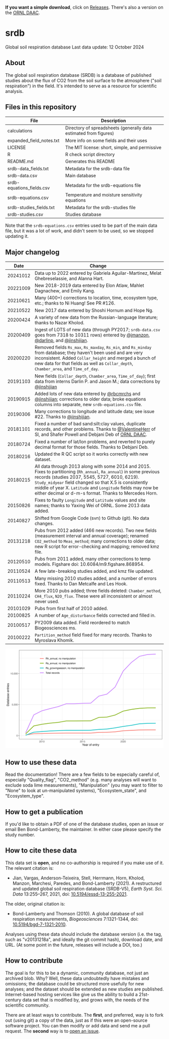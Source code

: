  **If you want a simple download**, click on [Releases](https://github.com/bpbond/srdb/releases).
 There's also a version on the [ORNL DAAC](https://doi.org/10.3334/ORNLDAAC/1235).

# srdb

Global soil respiration database
Last data update: 12 October 2024

## About

The global soil respiration database (SRDB) is a database of published
studies about the flux of CO2 from the soil surface to the atmosphere ("soil 
respiration") in the field. It's intended to serve as a resource for
scientific analysis.

## Files in this repository

File						|	Description
----------------------------|------------------------------------------------
calculations				|	Directory of spreadsheets (generally data estimated from figures)
expanded_field_notes.txt	|	More info on some fields and their uses 
LICENSE                     |   The MIT license: short, simple, and permissive
R							|	R check script directory
README.md					|	Generates this README
srdb-data_fields.txt		|	Metadata for the srdb-data file
srdb-data.csv				|	Main database
srdb-equations_fields.csv	|	Metadata for the srdb-equations file
srdb-equations.csv			|	Temperature and moisture sensitivity equations
srdb-studies_fields.txt		|	Metadata for the srdb-studies file
srdb-studies.csv			|	Studies database

Note that the `srdb-equations.csv` entries used to be part of the main data file,
but it was a lot of work, and didn't seem to be used, so we stopped updating it.

## Major changelog

Date	   	|	Change
-------- | ------------------------------------------------------------
20241012 | Data up to 2022 entered by Gabriela Aguilar-Martinez, Melat Ghebreselassie, and Alanna Hart.
20221009 | New 2018-2019 data entered by Elon Atlaw, Mahlet Dagnachew, and Emily Kang. 
20210621 | Many (400+) corrections to location, time, ecosystem type, etc.; thanks to Ni Huang! See PR #126.
20210522 | New 2017 data entered by Shoshi Hornum and Hope Ng.
20200424 | A variety of new data from the Russian-language literature; thanks to Nazar Kholod.
20200409 | Ingest of LOTS of new data (through PY2017; `srdb-data.csv` goes from 7318 to 10311 rows) entered by [@jmanzon](https://github.com/jmanzon), [@darlinp](https://github.com/darlinp), and [@jinshijian](https://github.com/jinshijian).
20200220 | Removed fields `Rs_max`, `Rs_maxday`, `Rs_min`, and `Rs_minday` from database; they haven't been used and are very inconsistent. Added `Collar_height` and merged a bunch of new data for that fields as well as `Collar_depth`, `Chamber_area`, and `Time_of_day`.
20191103 | New fields (`Collar_depth`, `Chamber_area`, `Time_of_day`); first data from interns Darlin P. and  Jason M.; data corrections by [@jinshijian](https://github.com/jinshijian)
20190915 | Added lots of new data entered by [@rbcmrchs](https://github.com/rbcmrchs) and [@jinshijian](https://github.com/jinshijian); corrections to older data; broke equations columns into separate, new `srdb-equations.csv` file.
20190306 | Many corrections to longitude and latitude data; see issue #22. Thanks to [@jinshijian](https://github.com/jinshijian).
20181101 | Fixed a number of bad sand:silt:clay values, duplicate records, and other problems. Thanks to [@ValentineHerr](https://github.com/ValentineHerr) of SI, and Shafer Powell and Debjani Deb of [ORNL DAAC](https://daac.ornl.gov).
20180724 | Fixed a number of lat/lon problems, and reverted to purely decimal format for those fields. Thanks to Debjani Deb.
20180216 | Updated the R QC script so it works correctly with new dataset.
20180215 | All data through 2013 along with some 2014 and 2015. Fixes to partitioning (`Rh_annual`, `Ra_annual`) in some previous records (studies 2037, 5545, 5727, 6010, 6219). `Study_midyear` field changed so that X.5 is consistently middle of year X. `Latitude` and `Longitude` fields may now be either decimal or d-m-s format. Thanks to Mercedes Horn.
20150826 | Fixes to faulty `Longitude` and `Latitude` values and site names; thanks to Yaxing Wei of ORNL. Some 2013 data added.
20140827 | Shifted from Google Code (svn) to Github (git). No data changes.
20131218 | Pubs from 2012 added (466 new records).	Two new fields (measurement interval and annual coverage); renamed `CO2_method` to `Meas_method`; many corrections to older data; new R script for error-checking and mapping; removed kmz file.
20120510 | Pubs from 2011 added, many other corrections to temp models. Figshare doi: 10.6084/m9.figshare.868954.
20110524 | A few late-breaking studies added, and kmz file updated.
20110513 | Many missing 2010 studies added, and a number of errors fixed. Thanks to Dan Metcalfe and Les Hook.
20110224 | More 2010 pubs added; three fields deleted: `Chamber_method`, `CH4_flux`, `N2O_flux`. These were all inconsistent or almost never used.
20101029 | Pubs from first half of 2010 added.
20100825 | A number of `Age_disturbance` fields corrected and filled in.
20100517 | PY2009 data added. Field reordered to match Biogeosciences ms.
20100222 | `Partition_method` field fixed for many records. Thanks to Myroslava Khomik.

![A plot of database growth over time](R/growth_plot.png)

## How to use these data

Read the documentation! There are a few fields to be especially careful of, 
especially "Quality_flag", "CO2_method" (e.g. many analyses will want to 
exclude soda lime measurements), "Manipulation" (you may want to filter to 
"None" to look at un-manipulated systems), "Ecosystem_state", 
and "Ecosystem_type".

## How to get a publication

If you'd like to obtain a PDF of one of the database studies, open an issue
or email Ben Bond-Lamberty, the maintainer. 
In either case please specify the study number.                                  

## How to cite these data

This data set is **open**, and no co-authorship is required if you make 
use of it. The relevant citation is:

* Jian, Vargas, Anderson-Teixeira, Stell, Herrmann, Horn, Kholod, Manzon, Marchesi, Paredes, and Bond-Lamberty (2021). A restructured and updated global soil respiration database (SRDB-V5), _Earth Syst. Sci. Data_ 13:255–267, 2021, doi: [10.5194/essd-13-255-2021](https://doi.org/10.5194/essd-13-255-2021).

The older, original citation is:

* Bond-Lamberty and Thomson (2010). A global database of soil respiration measurements, _Biogeosciences_ 7:1321-1344, doi: [10.5194/bgd-7-1321-2010](http://dx.doi.org/10.5194/bgd-7-1321-2010).

Analyses using these data should include the database version (i.e. the tag,
such as "v20131218a", and ideally the git commit hash), download date, and URL. 
(At some point in the future, releases will include a DOI, too.)

## How to contribute

The goal is for this to be a dynamic, community database, not just an
archived blob. Why? Well, these data undoubtedly have mistakes and
omissions; the database could be structured more usefully for new
analyses; and the dataset should be extended as new studies are
published. Internet-based hosting services like give us the ability to 
build a 21st-century data set that is modified by, and grows with, 
the needs of the scientific community.

There are at least ways to contribute. The **first**, and preferred, way is
to fork out (using git) a copy of the data, just as if this were
an open-source software project. You can then modify or add data and
send me a pull request. 
The **second** way is to [open an issue](https://github.com/bpbond/srdb/issues).
